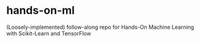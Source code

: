 # hands-on-ml
(Loosely-implemented) follow-along repo for Hands-On Machine Learning with Scikit-Learn and TensorFlow
